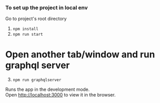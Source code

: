 ### To set up the project in local env
Go to project's root directory
1. `npm install`
2. `npm run start`
# Open another tab/window and run graphql server
3. `npm run graphqlserver`

Runs the app in the development mode.\
Open [http://localhost:3000](http://localhost:3000) to view it in the browser.
